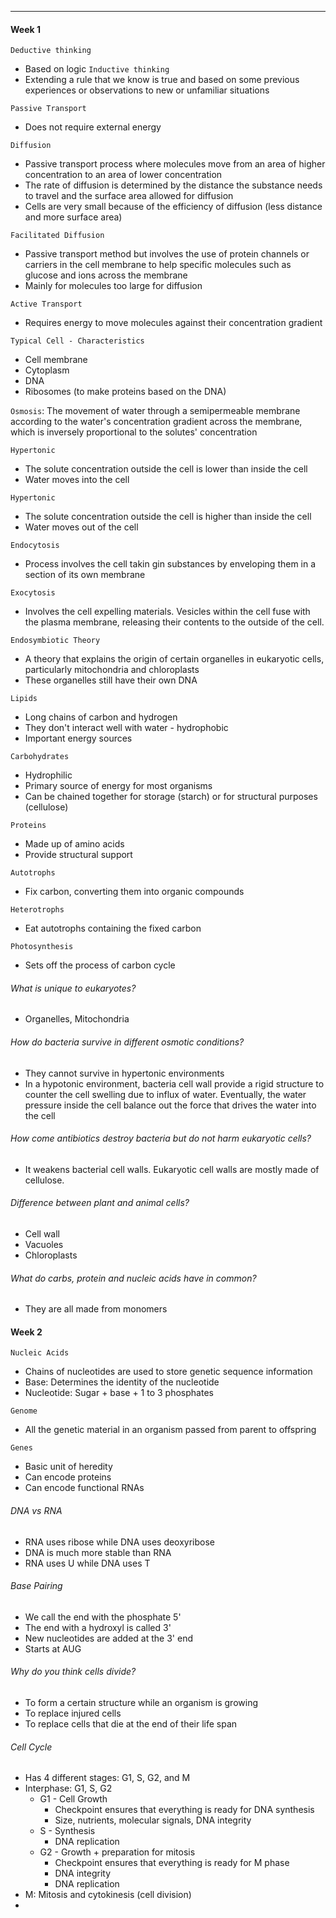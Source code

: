 ***
#### Week 1
`Deductive thinking`
* Based on logic
`Inductive thinking`
* Extending a rule that we know is true and based on some previous experiences or observations to new or unfamiliar situations

`Passive Transport`
* Does not require external energy

`Diffusion`
* Passive transport process where molecules move from an area of higher concentration to an area of lower concentration
* The rate of diffusion is determined by the distance the substance needs to travel and the surface area allowed for diffusion
* Cells are very small because of the efficiency of diffusion (less distance and more surface area)

`Facilitated Diffusion`
* Passive transport method but involves the use of protein channels or carriers in the cell membrane to help specific molecules such as glucose and ions across the membrane
* Mainly for molecules too large for diffusion

`Active Transport`
* Requires energy to move molecules against their concentration gradient

`Typical Cell - Characteristics`
* Cell membrane
* Cytoplasm
* DNA
* Ribosomes (to make proteins based on the DNA)

`Osmosis`: The movement of water through a semipermeable membrane according to the water's concentration gradient across the membrane, which is inversely proportional to the solutes' concentration

`Hypertonic`
* The solute concentration outside the cell is lower than inside the cell
* Water moves into the cell

`Hypertonic`
* The solute concentration outside the cell is higher than inside the cell
* Water moves out of the cell

`Endocytosis`
* Process involves the cell takin gin substances by enveloping them in a section of its own membrane

`Exocytosis`
* Involves the cell expelling materials. Vesicles within the cell fuse with the plasma membrane, releasing their contents to the outside of the cell.

`Endosymbiotic Theory`
* A theory that explains the origin of certain organelles in eukaryotic cells, particularly mitochondria and chloroplasts
* These organelles still have their own DNA

`Lipids`
* Long chains of carbon and hydrogen
* They don't interact well with water - hydrophobic
* Important energy sources

`Carbohydrates`
* Hydrophilic
* Primary source of energy for most organisms
* Can be chained together for storage (starch) or for structural purposes (cellulose)

`Proteins`
* Made up of amino acids
* Provide structural support

`Autotrophs`
* Fix carbon, converting them into organic compounds

`Heterotrophs`
* Eat autotrophs containing the fixed carbon

`Photosynthesis`
* Sets off the process of carbon cycle
###### What is unique to eukaryotes?
* Organelles, Mitochondria
###### How do bacteria survive in different osmotic conditions?
* They cannot survive in hypertonic environments
* In a hypotonic environment, bacteria cell wall provide a rigid structure to counter the cell swelling due to influx of water. Eventually, the water pressure inside the cell balance out the force that drives the water into the cell
###### How come antibiotics destroy bacteria but do not harm eukaryotic cells?
* It weakens bacterial cell walls. Eukaryotic cell walls are mostly made of cellulose.
###### Difference between plant and animal cells?
* Cell wall
* Vacuoles
* Chloroplasts
###### What do carbs, protein and nucleic acids have in common?
* They are all made from monomers


#### Week 2
`Nucleic Acids`
* Chains of nucleotides are used to store genetic sequence information
* Base: Determines the identity of the nucleotide
* Nucleotide: Sugar + base + 1 to 3 phosphates

`Genome`
* All the genetic material in an organism passed from parent to offspring

`Genes`
* Basic unit of heredity
* Can encode proteins
* Can encode functional RNAs

###### DNA vs RNA
* RNA uses ribose while DNA uses deoxyribose
* DNA is much more stable than RNA
* RNA uses U while DNA uses T

###### Base Pairing
* We call the end with the phosphate 5'
* The end with a hydroxyl is called 3'
* New nucleotides are added at the 3' end
* Starts at AUG

###### Why do you think cells divide?
* To form a certain structure while an organism is growing
* To replace injured cells
* To replace cells that die at the end of their life span

###### Cell Cycle
* Has 4 different stages: G1, S, G2, and M
* Interphase: G1, S, G2
	* G1 - Cell Growth
		* Checkpoint ensures that everything is ready for DNA synthesis
		* Size, nutrients, molecular signals, DNA integrity
	* S - Synthesis
		* DNA replication
	* G2 - Growth + preparation for mitosis
		* Checkpoint ensures that everything is ready for M phase
		* DNA integrity
		* DNA replication
* M: Mitosis and cytokinesis (cell division)
* 
